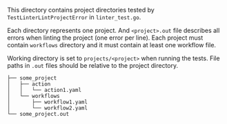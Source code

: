 This directory contains project directories tested by `TestLinterLintProjectError` in `linter_test.go`.

Each directory represents one project. And `<project>.out` file describes all errors when linting the project (one error per
line). Each project must contain `workflows` directory and it must contain at least one workflow file.

Working directory is set to `projects/<project>` when running the tests. File paths in `.out` files should be relative to the
project directory.

```
├── some_project
│   ├── action
│   │   └── action1.yaml
│   └── workflows
│       ├── workflow1.yaml
│       └── workflow2.yaml
└── some_project.out
```

